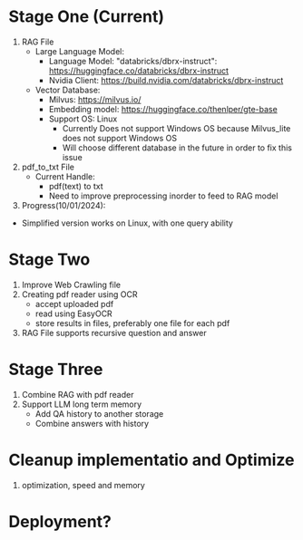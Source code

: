 # Stage One (Current)
1. RAG File
   - Large Language Model:
     - Language Model: "databricks/dbrx-instruct": https://huggingface.co/databricks/dbrx-instruct 
     - Nvidia Client: https://build.nvidia.com/databricks/dbrx-instruct
   - Vector Database:
     - Milvus: https://milvus.io/
     - Embedding model: https://huggingface.co/thenlper/gte-base
     - Support OS: Linux
       - Currently Does not support Windows OS because Milvus_lite does not support Windows OS
       - Will choose different database in the future in order to fix this issue
3. pdf_to_txt File
   - Current Handle:
     - pdf(text) to txt
     - Need to improve preprocessing inorder to feed to RAG model
4. Progress(10/01/2024):
  - Simplified version works on Linux, with one query ability
   
# Stage Two
1. Improve Web Crawling file
2. Creating pdf reader using OCR
   - accept uploaded pdf
   - read using EasyOCR
   - store results in files, preferably one file for each pdf
4. RAG File supports recursive question and answer

# Stage Three
1. Combine RAG with pdf reader
2. Support LLM long term memory
   - Add QA history to another storage
   - Combine answers with history
   
# Cleanup implementatio and Optimize
1. optimization, speed and memory

# Deployment?
   
